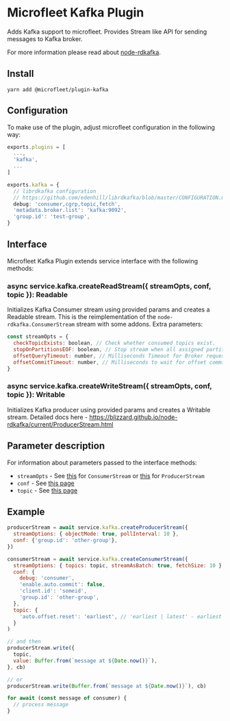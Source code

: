 # Microfleet Kafka Plugin

Adds Kafka support to microfleet. Provides Stream like API for sending messages to Kafka broker.

For more information please read about [node-rdkafka](https://github.com/Blizzard/node-rdkafka).

## Install

`yarn add @microfleet/plugin-kafka`

## Configuration

To make use of the plugin, adjust microfleet configuration in the following way:

```ts
exports.plugins = [
  ...,
  'kafka',
  ...
]

exports.kafka = {
  // librdkafka configuration
  // https://github.com/edenhill/librdkafka/blob/master/CONFIGURATION.md
  debug: 'consumer,cgrp,topic,fetch',
  'metadata.broker.list': 'kafka:9092',
  'group.id': 'test-group',
}
```

## Interface

Microfleet Kafka Plugin extends service interface with the following methods:

### async service.kafka.createReadStream({ streamOpts, conf, topic }): Readable

Initializes Kafka Consumer stream using provided params and creates a Readable stream.
This is the reimplementation of the `node-rdkafka.ConsumerStream` stream with some addons.
Extra parameters:
```javascript
const streamOpts = {
  checkTopicExists: boolean, // Check whether consumed topics exist.
  stopOnPartitionsEOF: boolean, // Stop stream when all assigned partitions read.
  offsetQueryTimeout: number, // Milliseconds Timeout for Broker requests.
  offsetCommitTimeout: number, // Milliseconds to wait for offset commits received on stream close.
}
```

### async service.kafka.createWriteStream({ streamOpts, conf, topic }): Writable

Initializes Kafka producer using provided params and creates a Writable stream.
Detailed docs here - https://blizzard.github.io/node-rdkafka/current/ProducerStream.html

## Parameter description

For information about parameters passed to the interface methods:

* `streamOpts` - See [this](../plugin-kafka-types/index.d.ts) for `ConsumerStream` or [this](https://blizzard.github.io/node-rdkafka/current/ProducerStream.html) for `ProducerStream`
* `conf` - See [this page](https://github.com/edenhill/librdkafka/blob/master/CONFIGURATION.md)
* `topic` - See [this page](https://github.com/edenhill/librdkafka/blob/master/CONFIGURATION.md#topic-configuration-properties)

## Example

```js
producerStream = await service.kafka.createProducerStream({
  streamOptions: { objectMode: true, pollInterval: 10 },
  conf: {'group.id': 'other-group'},
})

consumerStream = await service.kafka.createConsumerStream({
  streamOptions: { topics: topic, streamAsBatch: true, fetchSize: 10 },
  conf: {
    debug: 'consumer',
    'enable.auto.commit': false,
    'client.id': 'someid',
    'group.id': 'other-group',
  },
  topic: {
    'auto.offset.reset': 'earliest', // 'earliest | latest' - earliest will start from las committed offset, latest - will start from last received message.
  }
)

// and then
producerStream.write({
  topic,
  value: Buffer.from(`message at ${Date.now()}`),
}, cb)

// or
producerStream.write(Buffer.from(`message at ${Date.now()}`), cb)

for await (const message of consumer) {
  // process message
}
```
